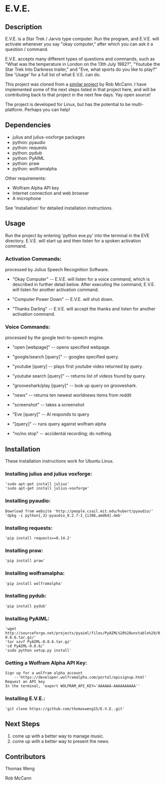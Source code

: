 E.V.E.
======

Description
-----------
E.V.E. is a Star Trek / Jarvis type computer. Run the program, and E.V.E. will activate whenever you say "okay computer," after which you can ask it a question / command. 

E.V.E. accepts many different types of questions and commands, such as "What was the temperature in London on the 13th July 1982?", "Youtube the Star Trek Into Darkness trailer," and "Eve, what sports do you like to play?" See 'Usage' for a full list of what E.V.E. can do.

This project was cloned from a [similar project](https://github.com/rob-mccann/Pi-Voice) by Rob McCann. I have implemented some of the next steps listed in that project here, and will be contributing back to that project in the next few days. Yay open source!

The project is developed for Linux, but has the potential to be multi-platform. Perhaps you can help!


Dependencies
------------
*	julius and julius-voxforge packages
*	python: pyaudio
*	python: requests
*	python: pydub
*	python: PyAIML
* 	python: praw
* 	python: wolframalpha

Other requirements:
*	Wolfram Alpha API key
*	Internet connection and web browser
*	A microphone

See 'Installation' for detailed installation instructions.


Usage
-----
Run the project by entering 'python eve.py' into the terminal in the EVE directory.
E.V.E. will start up and then listen for a spoken activation command. 

### Activation Commands:
processed by Julius Speech Recognition Software.

*	"Okay Computer" 			-- E.V.E. will listen for a voice command, 
								which is described in further detail below. 
								After executing the command, E.V.E. will 
								listen for another activation command. 

*	"Computer Power Down" 		-- E.V.E. will shut down.

*	"Thanks Darling" 			-- E.V.E. will accept the thanks and listen for another 							   	activation command.

### Voice Commands:
processed by the google text-to-speech engine.

*	"open [webpage]" 			-- opens specified webpage.

*	"google/search [query]"		-- googles specified query.

*	"youtube [query]			-- plays first youtube video returned by query.

*	"youtube search [query]"	-- returns list of videos found by query.

*	"grooveshark/play [query]"	-- look up query on grooveshark.

*	"news"						-- returns ten newest worldnews items from reddit

*	"screenshot"				-- takes a screenshot

*	"Eve [query]"				-- AI responds to query

*	"[query]"					-- runs query against wolfram alpha

*	"no/no stop"				-- accidental recording; do nothing.


Installation 
------------
These installation instructions work for Ubuntu Linux.

### Installing julius and julius voxforge:
	'sudo apt-get install julius'
	'sudo apt-get install julius-voxforge'

### Installing pyaudio:
	Download from website 'http://people.csail.mit.edu/hubert/pyaudio/'
	'dpkg -i python{,3}-pyaudio_0.2.7-1_{i386,amd64}.deb'

### Installing requests:
	'pip install requests==0.14.2'

### Installing praw:
	'pip install praw'

### Installing wolframalpha:
	'pip install wolframalpha'

### Installing pydub:
	'pip install pydub'

### Installing PyAIML:
	'wget http://sourceforge.net/projects/pyaiml/files/PyAIML%20%28unstable%29/0.8.6/PyAIML-0.8.6.tar.gz/'
	'tar xzvf PyAIML-0.8.6.tar.gz'
	'cd PyAIML-0.8.6/'
	'sudo python setup.py install'

### Getting a Wolfram Alpha API Key:
	Sign up for a wolfram alpha account 
		--'https://developer.wolframalpha.com/portal/apisignup.html'
	Request an API key
	In the terminal, 'export WOLFRAM_API_KEY='AAAAAA-AAAAAAAAAA''

### Installing E.V.E.:
	'git clone https://github.com/thomasweng15/E.V.E..git'


Next Steps
----------
1. 	come up with a better way to manage music.
2. 	come up with a better way to present the news.


Contributors
------------
Thomas Weng

Rob McCann